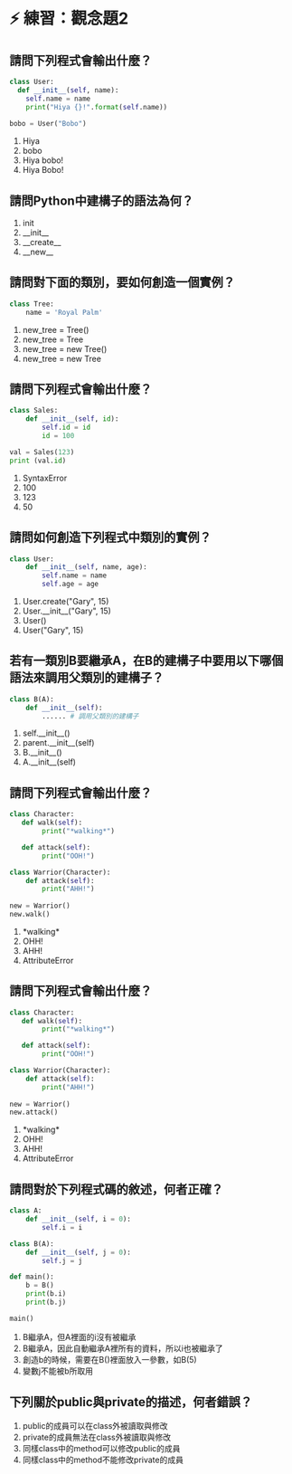 # ⚡ 練習：觀念題2

## 請問下列程式會輸出什麼？

```python
class User:
  def __init__(self, name):
    self.name = name
    print("Hiya {}!".format(self.name))
  
bobo = User("Bobo")
```

1. Hiya
2. bobo
3. Hiya bobo!
4. Hiya Bobo!

## 請問Python中建構子的語法為何？

1. init
2. \_\_init\_\_
3. \_\_create\_\_
4. \_\_new\_\_

## 請問對下面的類別，要如何創造一個實例？

```python
class Tree:
    name = 'Royal Palm'
```

1. new\_tree = Tree()
2. new\_tree = Tree
3. new\_tree = new Tree()
4. new\_tree = new Tree

## 請問下列程式會輸出什麼？

```python
class Sales:
    def __init__(self, id):
        self.id = id
        id = 100

val = Sales(123)
print (val.id)
```

1. SyntaxError
2. 100
3. 123
4. 50

## 請問如何創造下列程式中類別的實例？

```python
class User:
    def __init__(self, name, age):
        self.name = name
        self.age = age
```

1. User.create("Gary", 15)
2. User.\_\_init\_\_("Gary", 15)
3. User()
4. User("Gary", 15)

## 若有一類別B要繼承A，在B的建構子中要用以下哪個語法來調用父類別的建構子？

```python
class B(A):
    def __init__(self):
        ...... # 調用父類別的建構子
```

1. self.\_\_init\_\_()
2. parent.\_\_init\_\_(self)
3. B.\_\_init\_\_()
4. A.\_\_init\_\_(self)

## 請問下列程式會輸出什麼？

```python
class Character:
   def walk(self):
        print("*walking*")

   def attack(self):
        print("OOH!")

class Warrior(Character):
    def attack(self):
        print("AHH!")
    
new = Warrior()
new.walk()
```

1. \*walking\*
2. OHH!
3. AHH!
4. AttributeError

## 請問下列程式會輸出什麼？

```python
class Character:
   def walk(self):
        print("*walking*")

   def attack(self):
        print("OOH!")

class Warrior(Character):
    def attack(self):
        print("AHH!")
    
new = Warrior()
new.attack()
```

1. \*walking\*
2. OHH!
3. AHH!
4. AttributeError

## 請問對於下列程式碼的敘述，何者正確？

```python
class A:
    def __init__(self, i = 0):
        self.i = i

class B(A):
    def __init__(self, j = 0):
        self.j = j

def main():
    b = B()
    print(b.i)
    print(b.j)

main()

```

1. B繼承A，但A裡面的i沒有被繼承
2. B繼承A，因此自動繼承A裡所有的資料，所以i也被繼承了
3. 創造b的時候，需要在B()裡面放入一參數，如B(5)
4. 變數j不能被b所取用

## 下列關於public與private的描述，何者錯誤？

1. public的成員可以在class外被讀取與修改
2. private的成員無法在class外被讀取與修改
3. 同樣class中的method可以修改public的成員
4. 同樣class中的method不能修改private的成員
